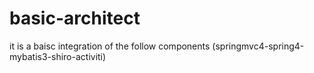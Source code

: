 basic-architect
===============
it is a baisc integration of the follow components
(springmvc4-spring4-mybatis3-shiro-activiti)
